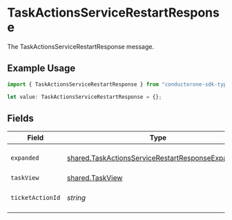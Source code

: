 # TaskActionsServiceRestartResponse

The TaskActionsServiceRestartResponse message.

## Example Usage

```typescript
import { TaskActionsServiceRestartResponse } from "conductorone-sdk-typescript/sdk/models/shared";

let value: TaskActionsServiceRestartResponse = {};
```

## Fields

| Field                                                                                                                         | Type                                                                                                                          | Required                                                                                                                      | Description                                                                                                                   |
| ----------------------------------------------------------------------------------------------------------------------------- | ----------------------------------------------------------------------------------------------------------------------------- | ----------------------------------------------------------------------------------------------------------------------------- | ----------------------------------------------------------------------------------------------------------------------------- |
| `expanded`                                                                                                                    | [shared.TaskActionsServiceRestartResponseExpanded](../../../sdk/models/shared/taskactionsservicerestartresponseexpanded.md)[] | :heavy_minus_sign:                                                                                                            | The expanded field.                                                                                                           |
| `taskView`                                                                                                                    | [shared.TaskView](../../../sdk/models/shared/taskview.md)                                                                     | :heavy_minus_sign:                                                                                                            | N/A                                                                                                                           |
| `ticketActionId`                                                                                                              | *string*                                                                                                                      | :heavy_minus_sign:                                                                                                            | The ticketActionId field.                                                                                                     |